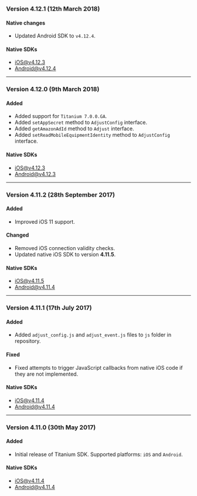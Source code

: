 ### Version 4.12.1 (12th March 2018)
#### Native changes
- Updated Android SDK to `v4.12.4`.

#### Native SDKs
- [iOS@v4.12.3][ios_sdk_v4.12.3]
- [Android@v4.12.4][android_sdk_v4.12.4]

---

### Version 4.12.0 (9th March 2018)
#### Added
- Added support for `Titanium 7.0.0.GA`.
- Added `setAppSecret` method to `AdjustConfig` interface.
- Added `getAmazonAdId` method to `Adjust` interface.
- Added `setReadMobileEquipmentIdentity` method to `AdjustConfig` interface.

#### Native SDKs
- [iOS@v4.12.3][ios_sdk_v4.12.3]
- [Android@v4.12.3][android_sdk_v4.12.3]

---

### Version 4.11.2 (28th September 2017)
#### Added
- Improved iOS 11 support.

#### Changed
- Removed iOS connection validity checks.
- Updated native iOS SDK to version **4.11.5**.

#### Native SDKs
- [iOS@v4.11.5][ios_sdk_v4.11.5]
- [Android@v4.11.4][android_sdk_v4.11.4]

---

### Version 4.11.1 (17th July 2017)
#### Added
- Added `adjust_config.js` and `adjust_event.js` files to `js` folder in repository.

#### Fixed
- Fixed attempts to trigger JavaScript callbacks from native iOS code if they are not implemented.

#### Native SDKs
- [iOS@v4.11.4][ios_sdk_v4.11.4]
- [Android@v4.11.4][android_sdk_v4.11.4]

---

### Version 4.11.0 (30th May 2017)
#### Added
- Initial release of Titanium SDK. Supported platforms: `iOS` and `Android`.

#### Native SDKs
- [iOS@v4.11.4][ios_sdk_v4.11.4]
- [Android@v4.11.4][android_sdk_v4.11.4]


[ios_sdk_v4.11.4]: https://github.com/adjust/ios_sdk/tree/v4.11.4
[ios_sdk_v4.11.5]: https://github.com/adjust/ios_sdk/tree/v4.11.5
[ios_sdk_v4.12.1]: https://github.com/adjust/ios_sdk/tree/v4.12.1
[ios_sdk_v4.12.3]: https://github.com/adjust/ios_sdk/tree/v4.12.3

[android_sdk_v4.11.4]: https://github.com/adjust/android_sdk/tree/v4.11.4
[android_sdk_v4.12.0]: https://github.com/adjust/android_sdk/tree/v4.12.0
[android_sdk_v4.12.3]: https://github.com/adjust/android_sdk/tree/v4.12.3
[android_sdk_v4.12.4]: https://github.com/adjust/android_sdk/tree/v4.12.4
